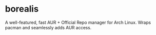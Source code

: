 borealis
========

A well-featured, fast AUR + Official Repo manager for Arch Linux. Wraps pacman and seamlessly adds AUR access.
